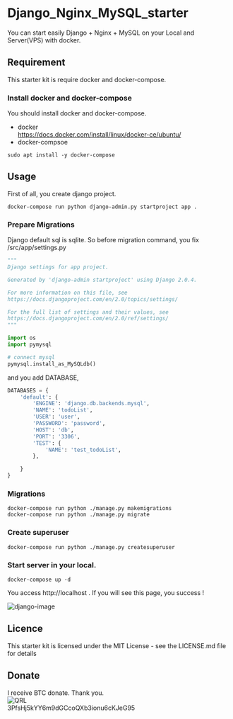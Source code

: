 # Django_Nginx_MySQL_starter
You can start easily Django + Nginx + MySQL on your Local and Server(VPS) with docker.


## Requirement
This starter kit is require docker and docker-compose.
### Install docker and docker-compose
You should install docker and docker-compose.
- docker  
https://docs.docker.com/install/linux/docker-ce/ubuntu/
- docker-compsoe
```console
sudo apt install -y docker-compose
```
## Usage

First of all, you create django project.
```console
docker-compose run python django-admin.py startproject app .
```

### Prepare Migrations
Django default sql is sqlite.
So before migration command, you fix /src/app/settings.py

```Python:settings.py
"""
Django settings for app project.

Generated by 'django-admin startproject' using Django 2.0.4.

For more information on this file, see
https://docs.djangoproject.com/en/2.0/topics/settings/

For the full list of settings and their values, see
https://docs.djangoproject.com/en/2.0/ref/settings/
"""

import os
import pymysql

# connect mysql
pymysql.install_as_MySQLdb()
```
and you add DATABASE,
```Python:settings.py
DATABASES = {
    'default': {
        'ENGINE': 'django.db.backends.mysql',
        'NAME': 'todoList',
        'USER': 'user',
        'PASSWORD': 'password',
        'HOST': 'db',
        'PORT': '3306',
        'TEST': {
            'NAME': 'test_todoList',
        },

    }
}
```

### Migrations
```console
docker-compose run python ./manage.py makemigrations
docker-compose run python ./manage.py migrate
```

### Create superuser
```console
docker-compose run python ./manage.py createsuperuser
```

### Start server in your local.
```console
docker-compose up -d
```

You access http://localhost .
If you will see this page, you success !

![django-image](https://user-images.githubusercontent.com/11535206/59239910-b6661280-8bf2-11e9-84e8-1733e94aa033.png)

## Licence
This starter kit is licensed under the MIT License - see the LICENSE.md file for details

## Donate
I receive BTC donate. Thank you.  
![QRL](https://user-images.githubusercontent.com/11535206/59242610-b0c0fa80-8bfb-11e9-9bdc-caa4764dc14e.png)  
3PfsHj5kYY6m9dGCcoQXb3ionu6cKJeG95

